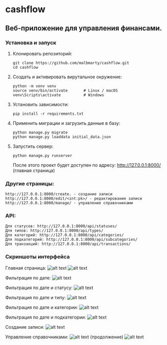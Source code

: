 # cashflow
## Веб-приложение для управления финансами.
### Установка и запуск
1. Клонировать репозиторий:
   ```
   git clone https://github.com/malbmarty/cashflow.git
   cd cashflow
2. Создать и активировать вирутальное окружение:
    ```
    python -m venv venv
    source venv/bin/activate       # Linux / macOS
    venv\Scripts\activate          # Windows
3. Установить зависимости:
    ```
    pip install -r requirements.txt
4. Применить миграции и загрузить данные в базу:
    ```
    python manage.py migrate
    python manage.py loaddata initial_data.json
5. Запустить сервер:
    ```
    python manage.py runserver
    ```
    После этого проект будет доступен по адресу:
    http://127.0.0.1:8000/ (главная страница)
### Другие страницы:
    http://127.0.0.1:8000/create. - создание записи
    http://127.0.0.1:8000/edit/<int:pk>/ - редактирование записи
    http://127.0.0.1:8000/manage/ - управление справочниками
### API:
    Для статусов: http://127.0.0.1:8000/api/statuses/
    Для типов: http://127.0.0.1:8000/api/types/
    Для категорий: http://127.0.0.1:8000/api/categories/
    Для подкатегорий: http://127.0.0.1:8000/api/subcategories/
    Для транзакций: http://127.0.0.1:8000/api/transactions/

### Скриншоты интерфейса
Главная страница:
![alt text](interface/image.png)
![alt text](interface/image-1.png)

Фильтрация по дате:
![alt text](interface/image-2.png)

Фильтрация по дате и статусу:
![alt text](interface/image-4.png)

Фильтрация по дате и типу:
![alt text](interface/image-6.png)

Фильтрация по дате и категории:
![alt text](interface/image-7.png)

Фильтрация по дате и подкатегории:
![alt text](interface/image-9.png)

Создание записи:
![alt text](interface/image-10.png)

Управление справочниками: 
![alt text](interface/image-11.png)
(продолжение)
![alt text](interface/image-12.png)